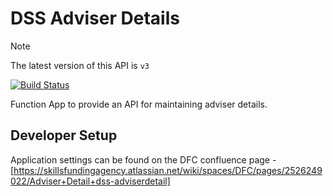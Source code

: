 # DSS Adviser Details

> [!NOTE]  
> The latest version of this API is `v3`

[![Build Status](https://sfa-gov-uk.visualstudio.com/CDS%202.0/_apis/build/status/Yaml/dss-adviserdetail?repoName=SkillsFundingAgency%2Fdss-adviserdetails&branchName=master-v2)](https://sfa-gov-uk.visualstudio.com/CDS%202.0/_build/latest?definitionId=1454&repoName=SkillsFundingAgency%2Fdss-adviserdetails&branchName=master-v2)

Function App to provide an API for maintaining adviser details.

## Developer Setup

Application settings can be found on the DFC confluence page - [https://skillsfundingagency.atlassian.net/wiki/spaces/DFC/pages/2526249022/Adviser+Detail+dss-adviserdetail]
